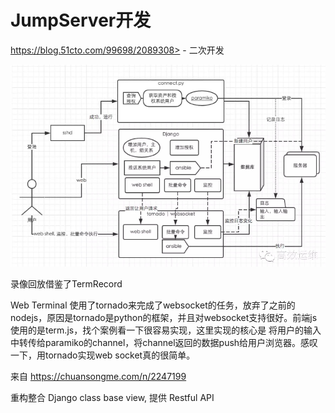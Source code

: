 # JumpServer开发




https://blog.51cto.com/99698/2089308>  - 二次开发



![](_v_images/20200526181353375_1780829827.png)




录像回放借鉴了TermRecord


Web Terminal
使用了tornado来完成了websocket的任务，放弃了之前的nodejs，原因是tornado是python的框架，并且对websocket支持很好。前端js使用的是term.js，找个案例看一下很容易实现，这里实现的核心是 将用户的输入中转传给paramiko的channel，将channel返回的数据push给用户浏览器。感叹一下，用tornado实现web socket真的很简单。

来自 <https://chuansongme.com/n/2247199> 


重构整合 Django class base view, 提供 Restful API







